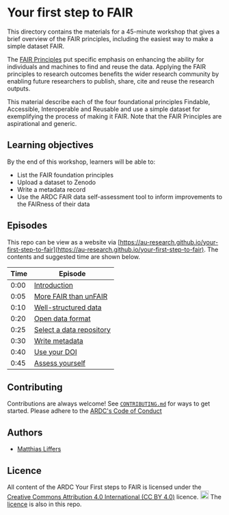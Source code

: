 # Your first step to FAIR

This directory contains the materials for a 45-minute workshop that gives a brief overview of the FAIR principles, including the easiest way to make
a simple dataset FAIR.

The [FAIR Principles](https://doi.org/10.1038/sdata.2016.18) put specific emphasis on enhancing the ability for individuals and machines to find and reuse the data. Applying the FAIR principles to research outcomes benefits the wider research community by enabling future researchers to publish, share, cite and reuse the research outputs. 

This material describe each of the four foundational principles Findable, Accessible, Interoperable and Reusable and use a simple dataset for exemplifying the process of making it FAIR. Note that the FAIR Principles are aspirational and generic. 

## Learning objectives
By the end of this workshop, learners will be able to:

* List the FAIR foundation principles
* Upload a dataset to Zenodo
* Write a metadata record
* Use the ARDC FAIR data self-assessment tool to inform improvements to the FAIRness of their data

## Episodes

This repo can be view as a website via [https://au-research.github.io/your-first-step-to-fair](https://au-research.github.io/your-first-step-to-fair).
The contents and suggested time are shown below.

| Time | Episode|
| --- | --- |
| 0:00 | [Introduction]([https://au-research.github.io/your-first-step-to-fair/1-introduction) |
| 0:05 | [More FAIR than unFAIR](https://au-research.github.io/your-first-step-to-fair/2-more-fair-than-unfair) |
| 0:10 | [Well-structured data](https://au-research.github.io/your-first-step-to-fair/3-well-structured-data) |
| 0:20 | [Open data format](https://au-research.github.io/your-first-step-to-fair/4-open-data-format) |
| 0:25 | [Select a data repository](https://au-research.github.io/your-first-step-to-fair/5-select-a-data-repository) |
| 0:30 | [Write metadata](https://au-research.github.io/your-first-step-to-fair/6-write-metadata) |
| 0:40 | [Use your DOI](https://au-research.github.io/your-first-step-to-fair/7-use-your-doi) |
| 0:45 | [Assess yourself](https://au-research.github.io/your-first-step-to-fair/8-assess-yourself) |

## Contributing

Contributions are always welcome! See [`CONTRIBUTING.md`](CONTRIBUTING.md) for ways to get started. 
Please adhere to the [ARDC's Code of Conduct](https://ardc.edu.au/code-of-conduct-for-ardc-activities/)

## Authors

- [Matthias Liffers](https://orcid.org/0000-0002-3639-2080)

## Licence

All content of the ARDC Your First steps to FAIR is licensed under the [Creative Commons Attribution 4.0 International (CC BY 4.0)](https://creativecommons.org/licenses/by/4.0/) licence. 
<a href="https://creativecommons.org/licenses/by/4.0/"><img src="https://mirrors.creativecommons.org/presskit/buttons/80x15/png/by.png" height="20"/></a>
The [licence](./LICENCE.md) is also in this repo.


